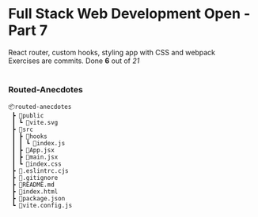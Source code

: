 <h1>Full Stack Web Development Open - Part 7</h1>

React router, custom hooks, styling app with CSS and webpack</br>
Exercises are commits. Done **6** out of *21*
</br></br>

<h3>Routed-Anecdotes</h3>

```
📦routed-anecdotes
 ┣ 📂public
 ┃ ┗ 📜vite.svg
 ┣ 📂src
 ┃ ┣ 📂hooks
 ┃ ┃ ┗ 📜index.js
 ┃ ┣ 📜App.jsx
 ┃ ┣ 📜main.jsx
 ┃ ┗ 📜index.css
 ┣ 📜.eslintrc.cjs
 ┣ 📜.gitignore
 ┣ 📜README.md
 ┣ 📜index.html
 ┣ 📜package.json
 ┗ 📜vite.config.js
```